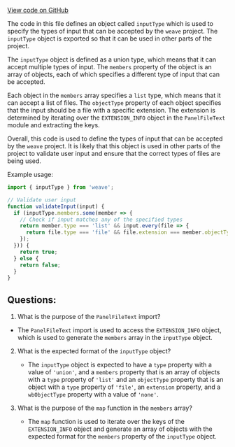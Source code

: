 [View code on GitHub](https://github.com/wandb/weave/weave-js/src/components/Panel2/PanelFileTextDiff/common.ts)

The code in this file defines an object called `inputType` which is used to specify the types of input that can be accepted by the `weave` project. The `inputType` object is exported so that it can be used in other parts of the project.

The `inputType` object is defined as a union type, which means that it can accept multiple types of input. The `members` property of the object is an array of objects, each of which specifies a different type of input that can be accepted. 

Each object in the `members` array specifies a `list` type, which means that it can accept a list of files. The `objectType` property of each object specifies that the input should be a file with a specific extension. The extension is determined by iterating over the `EXTENSION_INFO` object in the `PanelFileText` module and extracting the keys.

Overall, this code is used to define the types of input that can be accepted by the `weave` project. It is likely that this object is used in other parts of the project to validate user input and ensure that the correct types of files are being used. 

Example usage:

```javascript
import { inputType } from 'weave';

// Validate user input
function validateInput(input) {
  if (inputType.members.some(member => {
    // Check if input matches any of the specified types
    return member.type === 'list' && input.every(file => {
      return file.type === 'file' && file.extension === member.objectType.extension;
    });
  })) {
    return true;
  } else {
    return false;
  }
}
```
## Questions: 
 1. What is the purpose of the `PanelFileText` import?
   - The `PanelFileText` import is used to access the `EXTENSION_INFO` object, which is used to generate the `members` array in the `inputType` object.

2. What is the expected format of the `inputType` object?
   - The `inputType` object is expected to have a `type` property with a value of `'union'`, and a `members` property that is an array of objects with a `type` property of `'list'` and an `objectType` property that is an object with a `type` property of `'file'`, an `extension` property, and a `wbObjectType` property with a value of `'none'`.

3. What is the purpose of the `map` function in the `members` array?
   - The `map` function is used to iterate over the keys of the `EXTENSION_INFO` object and generate an array of objects with the expected format for the `members` property of the `inputType` object.